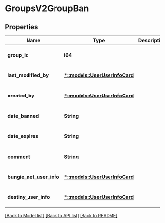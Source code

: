 # GroupsV2GroupBan

## Properties
Name | Type | Description | Notes
------------ | ------------- | ------------- | -------------
**group_id** | **i64** |  | [optional] [default to null]
**last_modified_by** | [***::models::UserUserInfoCard**](User.UserInfoCard.md) |  | [optional] [default to null]
**created_by** | [***::models::UserUserInfoCard**](User.UserInfoCard.md) |  | [optional] [default to null]
**date_banned** | **String** |  | [optional] [default to null]
**date_expires** | **String** |  | [optional] [default to null]
**comment** | **String** |  | [optional] [default to null]
**bungie_net_user_info** | [***::models::UserUserInfoCard**](User.UserInfoCard.md) |  | [optional] [default to null]
**destiny_user_info** | [***::models::UserUserInfoCard**](User.UserInfoCard.md) |  | [optional] [default to null]

[[Back to Model list]](../README.md#documentation-for-models) [[Back to API list]](../README.md#documentation-for-api-endpoints) [[Back to README]](../README.md)


